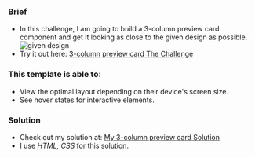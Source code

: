 ### Brief
- In this challenge, I am going to build a 3-column preview card component and get it looking as close to the given design as possible. 
![given design](https://res.cloudinary.com/dz209s6jk/image/upload/q_auto:good,w_900/Challenges/ap7h50kkrdq7zclbokox.jpg)
- Try it out here: [3-column preview card The Challenge](https://www.frontendmentor.io/challenges/3column-preview-card-component-pH92eAR2-)

### This template is able to: 
- View the optimal layout depending on their device's screen size.
- See hover states for interactive elements.

### Solution
- Check out my solution at: [My 3-column preview card Solution](https://vihdatt.github.io/FrontendChallenge-no1__3-column-preview-card/)
- I use *HTML, CSS* for this solution.
